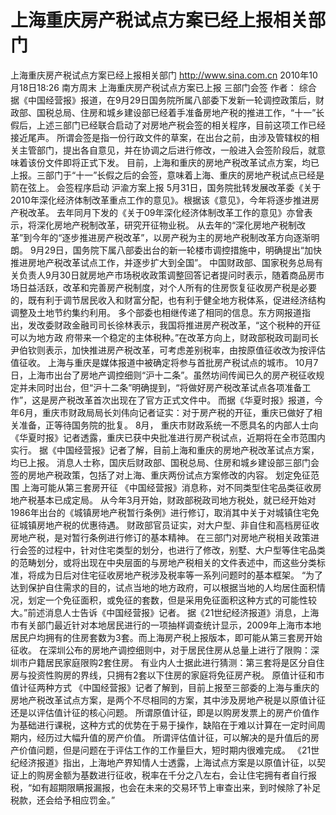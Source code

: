 # 上海重庆房产税试点方案已经上报相关部门

上海重庆房产税试点方案已经上报相关部门
http://www.sina.com.cn  2010年10月18日18:26  南方周末
上海重庆房产税试点方案已上报 三部门会签
作者： 综合
据《中国经营报》报道，在9月29日国务院所属八部委下发新一轮调控政策后，财政部、国税总局、住房和城乡建设部已经着手准备房地产税的推进工作，“十一”长假后，上述三部门已经联合启动了对房地产税会签的相关程序，目前这项工作已经接近尾声。
所谓会签是指一份行政文件的草案，在出台之前，由涉及管辖权的相关主管部门，提出各自意见，并在协调之后进行修改，一般进入会签阶段后，就意味着该份文件即将正式下发。
目前，上海和重庆的房地产税改革试点方案，均已上报。三部门于“十一”长假之后的会签，意味着上海、重庆的房地产税试点已经是箭在弦上。
会签程序启动 沪渝方案上报
5月31日，国务院批转发展改革委《关于2010年深化经济体制改革重点工作的意见》。根据该《意见》，今年将逐步推进房产税改革。
去年同月下发的《关于09年深化经济体制改革工作的意见》亦曾表示，将深化房地产税制改革，研究开征物业税。
从去年的“深化房地产税制改革”到今年的“逐步推进房产税改革”，以房产税为主的房地产税制改革方向逐渐明朗。
9月29日，国务院下属八部委出台的新一轮楼市调控措施中，明确提出“加快推进房地产税改革试点工作，并逐步扩大到全国”。
中国财政部、国家税务总局有关负责人9月30日就房地产市场税收政策调整回答记者提问时表示，随着商品房市场日益活跃，改革和完善房产税制度，对个人所有的住房恢复征收房产税是必要的，既有利于调节居民收入和财富分配，也有利于健全地方税体系，促进经济结构调整及土地节约集约利用。
多个部委也相继传递了相同的信息。东方网报道指出，发改委财政金融司司长徐林表示，我国将推进房产税改革，“这个税种的开征可以为地方政 府带来一个稳定的主体税种。”在改革方向上，财政部税政司副司长尹伯钦则表示，加快推进房产税改革，可考虑差别税率，由按原值征收改为按评估值征收。
上海与重庆是媒体报道中被确定将参与首批房产税试点的城市。
10月7日，上海市出台了房地产调控细则“沪十二条”。虽然坊间传闻已久的房产税征收规定并未同时出台，但“沪十二条”明确提到，“将做好房产税改革试点各项准备工作”，这是房产税改革首次出现在了官方正式文件中。
而据《华夏时报》报道，今年6月，重庆市财政局局长刘伟向记者证实：对于房产税的开征，重庆已做好了相关准备，正等待国务院的批复。
8月， 重庆市财政系统一不愿具名的内部人士向《华夏时报》记者透露，重庆已获中央批准进行房产税试点，近期将在全市范围内实行。
据《中国经营报》记者了解，目前上海和重庆的房地产税改革试点方案，均已上报。
消息人士称，国庆后财政部、国税总局、住房和城乡建设部三部门会签的房地产税政策，包括了对上海、重庆两份试点方案修改的内容。
划定免征范围 上海可能从第三套房开征
《中国经营报》消息称，对不同类型住宅品类征收房地产税基本已成定局。
从今年3月开始，财政部税政司地方税处，就已经开始对1986年出台的《城镇房地产税暂行条例》进行修订，取消其中关于对城镇住宅免征城镇房地产税的优惠待遇。
财政部官员证实，对大户型、非自住和高档房征收房地产税，是对暂行条例进行修订的基本精神。
在三部门对房地产税相关政策进行会签的过程中，针对住宅类型的划分，也进行了修改，别墅、大户型等住宅品类的范畴划分，或将出现在中央层面的与房地产税相关的文件表述中，而这些分类标准，将成为日后对住宅征收房地产税涉及税率等一系列问题时的基本框架。
“为了达到保护自住需求的目的，试点当地的地方政府，可以根据当地的人均居住面积情况，划定一个免征面积，或免征的套数，但是采用免征面积这种方式的可能性较大。”前述消息人士告诉《中国经营报》记者。
据《21世纪经济报道》消息，上海市有关部门最近针对本地居民进行的一项抽样调查统计显示，2009年上海市本地居民户均拥有的住房套数为3套。而上海房产税上报版本，即可能从第三套房开始征收。
在深圳公布的房地产调控细则中，对于居民住房从总量上进行了限购：深圳市户籍居民家庭限购2套住房。
有业内人士据此进行猜测：第三套将是区分自住房与投资性购房的界线，只拥有2套以下住房的家庭将免征房产税。
原值计征和市值计征两种方式
《中国经营报》记者了解到，目前上报至三部委的上海与重庆的房地产税改革试点方案，是两个不尽相同的方案，其中涉及房地产税是以原值计征还是以评估值计征的核心问题。
所谓原值计征，即是以购房发票上的房产价值作为基础进行课税，这种方式的优势在于易于操作，缺陷在于难以计算在一定时间周期内，经历过大幅升值的房产价值。
所谓评估值计征，可以解决的是升值后的房产价值问题，但是问题在于评估工作的工作量巨大，短时期内很难完成。
《21世纪经济报道》指出，上海地产界知情人士透露，上海试点方案是以原值计征，以契证上的购房金额为基数进行征收，税率在千分之八左右，会让住宅拥有者自行报税，“如有超期限瞒报漏报，也会在未来的交易环节上审查出来，到时候除了补足税款，还会给予相应罚金。”

